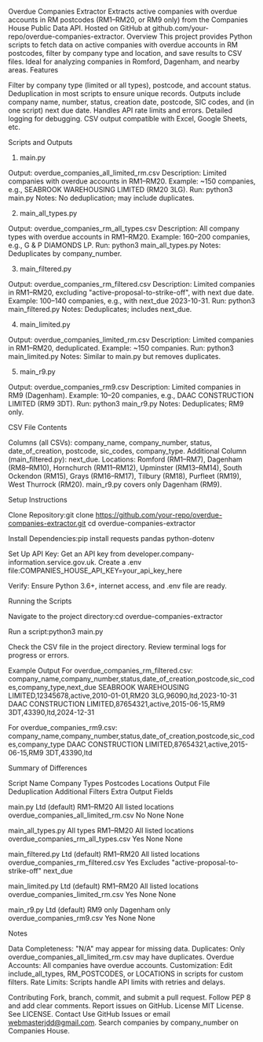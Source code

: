 Overdue Companies Extractor
Extracts active companies with overdue accounts in RM postcodes (RM1–RM20, or RM9 only) from the Companies House Public Data API. Hosted on GitHub at github.com/your-repo/overdue-companies-extractor.
Overview
This project provides Python scripts to fetch data on active companies with overdue accounts in RM postcodes, filter by company type and location, and save results to CSV files. Ideal for analyzing companies in Romford, Dagenham, and nearby areas.
Features

Filter by company type (limited or all types), postcode, and account status.
Deduplication in most scripts to ensure unique records.
Outputs include company name, number, status, creation date, postcode, SIC codes, and (in one script) next due date.
Handles API rate limits and errors.
Detailed logging for debugging.
CSV output compatible with Excel, Google Sheets, etc.

Scripts and Outputs
1. main.py

Output: overdue_companies_all_limited_rm.csv
Description: Limited companies with overdue accounts in RM1–RM20.
Example: ~150 companies, e.g., SEABROOK WAREHOUSING LIMITED (RM20 3LG).
Run: python3 main.py
Notes: No deduplication; may include duplicates.

2. main_all_types.py

Output: overdue_companies_rm_all_types.csv
Description: All company types with overdue accounts in RM1–RM20.
Example: 160–200 companies, e.g., G & P DIAMONDS LP.
Run: python3 main_all_types.py
Notes: Deduplicates by company_number.

3. main_filtered.py

Output: overdue_companies_rm_filtered.csv
Description: Limited companies in RM1–RM20, excluding "active-proposal-to-strike-off", with next due date.
Example: 100–140 companies, e.g., with next_due 2023-10-31.
Run: python3 main_filtered.py
Notes: Deduplicates; includes next_due.

4. main_limited.py

Output: overdue_companies_limited_rm.csv
Description: Limited companies in RM1–RM20, deduplicated.
Example: ~150 companies.
Run: python3 main_limited.py
Notes: Similar to main.py but removes duplicates.

5. main_r9.py

Output: overdue_companies_rm9.csv
Description: Limited companies in RM9 (Dagenham).
Example: 10–20 companies, e.g., DAAC CONSTRUCTION LIMITED (RM9 3DT).
Run: python3 main_r9.py
Notes: Deduplicates; RM9 only.

CSV File Contents

Columns (all CSVs): company_name, company_number, status, date_of_creation, postcode, sic_codes, company_type.
Additional Column (main_filtered.py): next_due.
Locations: Romford (RM1–RM7), Dagenham (RM8–RM10), Hornchurch (RM11–RM12), Upminster (RM13–RM14), South Ockendon (RM15), Grays (RM16–RM17), Tilbury (RM18), Purfleet (RM19), West Thurrock (RM20). main_r9.py covers only Dagenham (RM9).

Setup Instructions

Clone Repository:git clone https://github.com/your-repo/overdue-companies-extractor.git
cd overdue-companies-extractor


Install Dependencies:pip install requests pandas python-dotenv


Set Up API Key:
Get an API key from developer.company-information.service.gov.uk.
Create a .env file:COMPANIES_HOUSE_API_KEY=your_api_key_here




Verify: Ensure Python 3.6+, internet access, and .env file are ready.

Running the Scripts

Navigate to the project directory:cd overdue-companies-extractor


Run a script:python3 main.py


Check the CSV file in the project directory.
Review terminal logs for progress or errors.

Example Output
For overdue_companies_rm_filtered.csv:
company_name,company_number,status,date_of_creation,postcode,sic_codes,company_type,next_due
SEABROOK WAREHOUSING LIMITED,12345678,active,2010-01-01,RM20 3LG,96090,ltd,2023-10-31
DAAC CONSTRUCTION LIMITED,87654321,active,2015-06-15,RM9 3DT,43390,ltd,2024-12-31

For overdue_companies_rm9.csv:
company_name,company_number,status,date_of_creation,postcode,sic_codes,company_type
DAAC CONSTRUCTION LIMITED,87654321,active,2015-06-15,RM9 3DT,43390,ltd

Summary of Differences



Script Name
Company Types
Postcodes
Locations
Output File
Deduplication
Additional Filters
Extra Output Fields



main.py
Ltd (default)
RM1–RM20
All listed locations
overdue_companies_all_limited_rm.csv
No
None
None


main_all_types.py
All types
RM1–RM20
All listed locations
overdue_companies_rm_all_types.csv
Yes
None
None


main_filtered.py
Ltd (default)
RM1–RM20
All listed locations
overdue_companies_rm_filtered.csv
Yes
Excludes "active-proposal-to-strike-off"
next_due


main_limited.py
Ltd (default)
RM1–RM20
All listed locations
overdue_companies_limited_rm.csv
Yes
None
None


main_r9.py
Ltd (default)
RM9 only
Dagenham only
overdue_companies_rm9.csv
Yes
None
None


Notes

Data Completeness: "N/A" may appear for missing data.
Duplicates: Only overdue_companies_all_limited_rm.csv may have duplicates.
Overdue Accounts: All companies have overdue accounts.
Customization: Edit include_all_types, RM_POSTCODES, or LOCATIONS in scripts for custom filters.
Rate Limits: Scripts handle API limits with retries and delays.

Contributing
Fork, branch, commit, and submit a pull request. Follow PEP 8 and add clear comments. Report issues on GitHub.
License
MIT License. See LICENSE.
Contact
Use GitHub Issues or email webmasterjdd@gmail.com. Search companies by company_number on Companies House.
